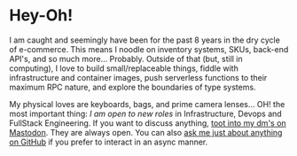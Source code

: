 # Hey-Oh!

I am caught and seemingly have been for the past 8 years in the dry cycle of e-commerce.
This means I noodle on inventory systems, SKUs, back-end API's, and so much more... Probably.
Outside of that (but, still in computing),
I love to build small/replaceable things,
fiddle with infrastructure and container images,
push serverless functions to their maximum RPC nature,
and explore the boundaries of type systems.

My physical loves are keyboards, bags, and prime camera lenses... OH! the most important thing:
_I am open to new roles_ in Infrastructure, Devops and FullStack Engineering.
If you want to discuss anything, <a rel="me" href="https://ruby.social/@braidn">toot into my dm's on Mastodon</a>.
They are always open.
You can also [ask me just about anything on GitHub][ama] if you prefer to interact in an async manner.

[orb]: https://www.orbit.love/
[ama]: https://github.com/braidn/ama/issues/new
